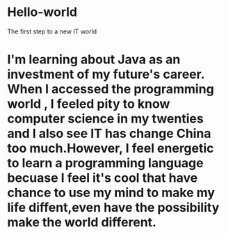# Hello-world
The first step to a new IT world

I'm learning about Java as an investment of my future's career.
When I accessed the programming world , I feeled pity to know computer science in my twenties and I also see IT has change China too much.However, I feel energetic to learn a programming language becuase I feel it's cool that have chance to use my mind to make my life diffent,even have the possibility make the world different.
=======
